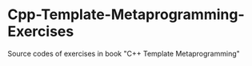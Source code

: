 # Cpp-Template-Metaprogramming-Exercises
Source codes of exercises in book "C++ Template Metaprogramming"

